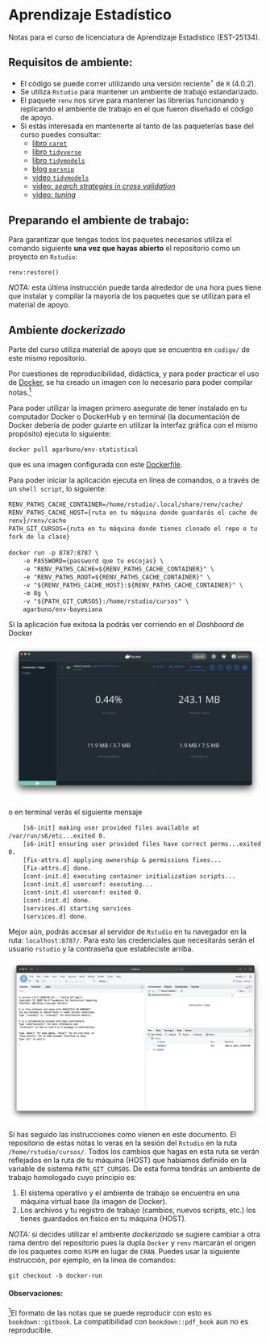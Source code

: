 # Aprendizaje Estadístico

Notas para el curso de licenciatura de Aprendizaje Estadístico (EST-25134). 

## Requisitos de ambiente: 

- El código se puede correr utilizando una versión reciente$^\star$ de `R` (4.0.2). 
- Se utiliza `Rstudio` para mantener un ambiente de trabajo estandarizado. 
- El paquete `renv` nos sirve para mantener las librerías funcionando y replicando el ambiente de trabajo en el que fueron diseñado el código de apoyo. 
- Si estás interesada en mantenerte al tanto de las paqueterías base del curso puedes consultar: 
  - [libro `caret`](http://appliedpredictivemodeling.com/)
  - [libro `tidyverse`](https://www.tidyverse.org/learn/)
  - [libro `tidymodels`](https://www.tmwr.org/)
  - [blog `parsnip`](https://www.tidyverse.org/blog/2018/11/parsnip-0-0-1/)
  - [video `tidymodels`](https://www.youtube.com/watch?v=sMdcjHNBsZM&t=606s)
  - [video: _search strategies in cross validation_](https://www.youtube.com/watch?v=qEeF-ErtUAU)
  - [video: _tuning_](https://rstudio.com/resources/rstudioconf-2020/total-tidy-tuning-techniques/)

## Preparando el ambiente de trabajo: 

Para garantizar que tengas todos los paquetes necesarios utiliza el comando siguiente **una vez que hayas abierto** el repositorio como un proyecto en `Rstudio`: 

```{R}
renv:restore()
```

*NOTA:* esta última instrucción puede tarda alrededor de una hora pues tiene que instalar y compilar la mayoría de los paquetes que se utilizan para el material de apoyo. 

## Ambiente _dockerizado_

Parte del curso utiliza material de apoyo que se encuentra en `codigo/` de este mismo repositorio.

Por cuestiones de reproducibilidad, didáctica, y para poder practicar el uso de [Docker](https://www.docker.com/get-started), se ha creado un imagen con lo necesario para poder compilar notas.<a href="#note1" id="note1ref"><sup>1</sup></a> 

Para poder utilizar la imagen primero asegurate de tener instalado en tu computador Docker o DockerHub y en terminal (la documentación de Docker debería de poder guiarte en utilizar la interfaz gráfica con el mismo propósito) ejecuta lo siguiente:

```{bash}
docker pull agarbuno/env-statistical
```

que es una imagen configurada con este [Dockerfile](https://github.com/agarbuno/dockerfiles/blob/master/env-bayesiana/Dockerfile). 

Para poder iniciar la aplicación ejecuta en línea de comandos, o a través de un `shell script`, lo siguiente:

```{bash}
RENV_PATHS_CACHE_CONTAINER=/home/rstudio/.local/share/renv/cache/
RENV_PATHS_CACHE_HOST={ruta en tu máquina donde guardarás el cache de renv}/renv/cache
PATH_GIT_CURSOS={ruta en tu máquina donde tienes clonado el repo o tu fork de la clase}

docker run -p 8787:8787 \
    -e PASSWORD={password que tu escojas} \
    -e "RENV_PATHS_CACHE=${RENV_PATHS_CACHE_CONTAINER}" \
    -e "RENV_PATHS_ROOT=${RENV_PATHS_CACHE_CONTAINER}" \
    -v "${RENV_PATHS_CACHE_HOST}:${RENV_PATHS_CACHE_CONTAINER}" \
    -m 8g \
    -v "${PATH_GIT_CURSOS}:/home/rstudio/cursos" \
    agarbuno/env-bayesiana
```

Si la aplicación fue exitosa la podrás ver corriendo en el _Dashboard_ de Docker 

![](images/dashboard.png)

o en terminal verás el siguiente mensaje 

```{bash}
    [s6-init] making user provided files available at /var/run/s6/etc...exited 0.
    [s6-init] ensuring user provided files have correct perms...exited 0.
    [fix-attrs.d] applying ownership & permissions fixes...
    [fix-attrs.d] done.
    [cont-init.d] executing container initialization scripts...
    [cont-init.d] userconf: executing...
    [cont-init.d] userconf: exited 0.
    [cont-init.d] done.
    [services.d] starting services
    [services.d] done.
```

Mejor aún, podrás accesar al servidor de `Rstudio` en tu navegador en la ruta: `localhost:8787/`. Para esto las credenciales que necesitarás serán el usuario `rstudio` y la contraseña que estableciste arriba. 

![](images/rstudio-session.png)

Si has seguido las instrucciones como vienen en este documento. El repositorio de estas notas lo veras en la sesión del `Rstudio` en la ruta `/home/rstudio/cursos/`. Todos los cambios que hagas en esta ruta se verán reflejados en la ruta de tu máquina (HOST) que habíamos definido en la variable de sistema `PATH_GIT_CURSOS`. De esta forma tendrás un ambiente de trabajo homologado cuyo principio es: 

1. El sistema operativo y el ambiente de trabajo se encuentra en una máquina virtual base (la imagen de Docker).
2. Los archivos y tu registro de trabajo (cambios, nuevos scripts, etc.) los tienes guardados en fisico en tu máquina (HOST). 

*NOTA:* si decides utilizar el ambiente _dockerizado_ se sugiere cambiar a otra rama dentro del repositorio pues la dupla `Docker` y `renv` marcarán el origen de los paquetes como `RSPM` en lugar de `CRAN`. Puedes usar la siguiente instrucción, por ejemplo, en la línea de comandos: 

```{bash}
git checkout -b docker-run
```

#### Observaciones:

<a id="note1" href="#note1ref"><sup>1</sup></a>El formato de las notas que se puede reproducir con esto es `bookdown::gitbook`. La compatibilidad con `bookdown::pdf_book` aun no es reproducible.

